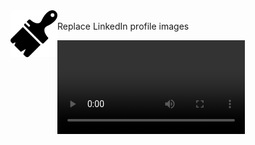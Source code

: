 <img src="icon512.png?raw=true" width="75" align="left">

</br>
Replace LinkedIn profile images

<video controls src="20240529-0837-28.9990573.mp4" title="Title"></video>
